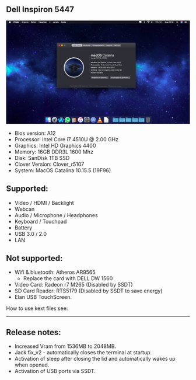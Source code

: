 ## Dell Inspiron 5447

![Screenshot](https://github.com/marcello0201/Dell-5447-Hackintosh-Catalina-10.15.5/blob/master/Bios%20setings/MacOS.png)

- Bios version: A12
- Processor: Intel Core i7 4510U @ 2.00 GHz
- Graphics: Intel HD Graphics 4400
- Memory: 16GB DDR3L 1600 Mhz
- Disk: SanDisk 1TB SSD
- Clover Version: Clover_r5107
- System: MacOS Catalina 10.15.5 (19F96)

## Supported:

- Video / HDMI / Backlight
- Webcan
- Audio / Microphone / Headphones
- Keyboard / Touchpad 
- Battery
- USB 3.0 / 2.0
- LAN

## Not supported:

- Wifi & bluetooth: Atheros AR9565
    - Replace the card with DELL DW 1560
- Video Card: Radeon r7 M265 (Disabled by SSDT)
- SD Card Reader: RTS5179 (Disabled by SSDT to save energy) 
- Elan USB TouchScreen.

How to use kext files see: 

-------------------

## Release notes:
- Increased Vram from 1536MB to 2048MB.
- Jack fix_v2 - automatically closes the terminal at startup.
- Activation of sleep after closing the lid and automatically wakes up when opened.
- Activation of USB ports via SSDT.
